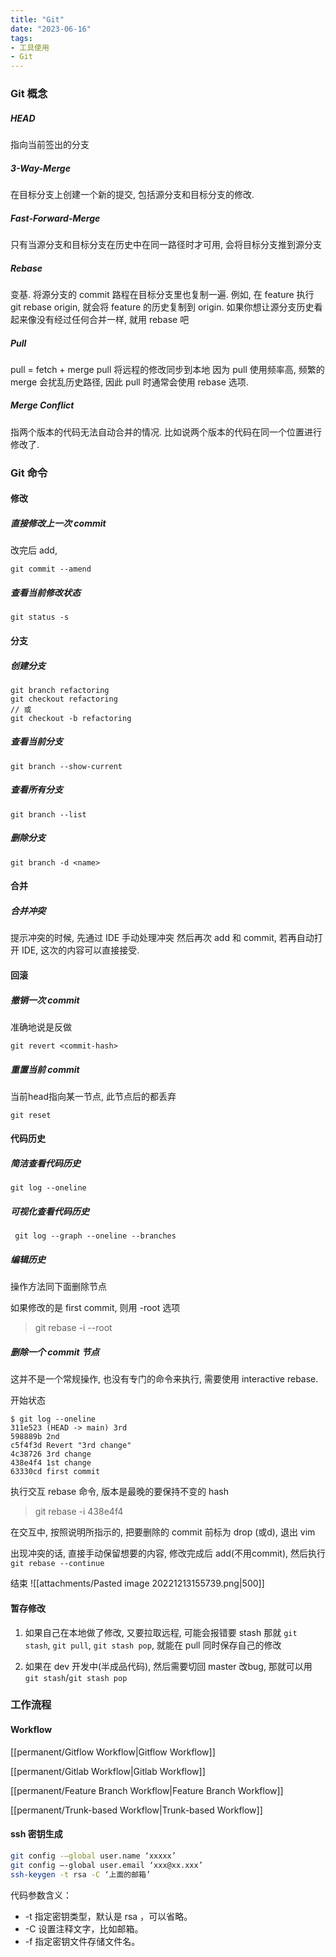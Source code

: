 ```yaml
---
title: "Git"
date: "2023-06-16"
tags:
- 工具使用
- Git
---
```


### Git 概念

##### HEAD
指向当前签出的分支

##### 3-Way-Merge
在目标分支上创建一个新的提交, 包括源分支和目标分支的修改.

##### Fast-Forward-Merge
只有当源分支和目标分支在历史中在同一路径时才可用, 会将目标分支推到源分支

##### Rebase
变基. 将源分支的 commit 路程在目标分支里也复制一遍.
例如, 在 feature 执行 git rebase origin, 就会将 feature 的历史复制到 origin.
如果你想让源分支历史看起来像没有经过任何合并一样, 就用 rebase 吧

##### Pull
pull = fetch + merge
pull 将远程的修改同步到本地
因为 pull 使用频率高, 频繁的 merge 会扰乱历史路径, 因此 pull 时通常会使用 rebase 选项.

##### Merge Conflict
指两个版本的代码无法自动合并的情况. 比如说两个版本的代码在同一个位置进行修改了.

### Git 命令

#### 修改
##### 直接修改上一次 commit
改完后 add, 
```git
git commit --amend
```

##### 查看当前修改状态
```git
git status -s
```

#### 分支

##### 创建分支
```git
git branch refactoring
git checkout refactoring
// 或
git checkout -b refactoring
```

##### 查看当前分支
```git
git branch --show-current
```

##### 查看所有分支
```git
git branch --list
```

##### 删除分支
```git
git branch -d <name>
```

#### 合并

##### 合并冲突
提示冲突的时候, 先通过 IDE 手动处理冲突
然后再次 add 和 commit, 若再自动打开 IDE, 这次的内容可以直接接受.

#### 回滚

##### 撤销一次 commit
准确地说是反做
```git
git revert <commit-hash>
```

##### 重置当前 commit
当前head指向某一节点, 此节点后的都丢弃
```git
git reset
```

#### 代码历史

##### 简洁查看代码历史
```git
git log --oneline
```

##### 可视化查看代码历史
```git
 git log --graph --oneline --branches
```

##### 编辑历史
操作方法同下面删除节点

如果修改的是 first commit, 则用 -root 选项
> git rebase -i --root

##### 删除一个 commit 节点
这并不是一个常规操作, 也没有专门的命令来执行, 需要使用 interactive rebase.

开始状态
```git
$ git log --oneline
311e523 (HEAD -> main) 3rd
598889b 2nd
c5f4f3d Revert "3rd change"
4c38726 3rd change
438e4f4 1st change
63330cd first commit
```

执行交互 rebase 命令, 版本是最晚的要保持不变的 hash
> git rebase -i 438e4f4


在交互中, 按照说明所指示的, 把要删除的 commit 前标为 drop (或d), 退出 vim

出现冲突的话, 直接手动保留想要的内容, 修改完成后 add(不用commit), 然后执行 `git rebase --continue`

结束
![[attachments/Pasted image 20221213155739.png|500]]

#### 暂存修改

1. 如果自己在本地做了修改, 又要拉取远程, 可能会报错要 stash
那就 `git stash`, `git pull`, `git stash pop`, 就能在 pull 同时保存自己的修改

2. 如果在 dev 开发中(半成品代码), 然后需要切回 master 改bug, 那就可以用 `git stash`/`git stash pop`

### 工作流程

#### Workflow
[[permanent/Gitflow Workflow|Gitflow Workflow]]

[[permanent/Gitlab Workflow|Gitlab Workflow]]

[[permanent/Feature Branch Workflow|Feature Branch Workflow]]

[[permanent/Trunk-based Workflow|Trunk-based Workflow]]

#### ssh 密钥生成
```bash
git config -–global user.name ‘xxxxx’
git config –-global user.email ‘xxx@xx.xxx’
ssh-keygen -t rsa -C ‘上面的邮箱’
 ```
 
代码参数含义：
- -t 指定密钥类型，默认是 rsa ，可以省略。
- -C 设置注释文字，比如邮箱。
- -f 指定密钥文件存储文件名。